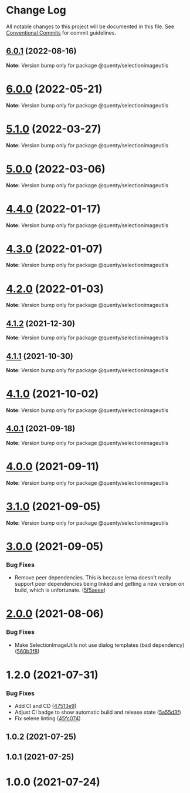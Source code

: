 # Change Log

All notable changes to this project will be documented in this file.
See [Conventional Commits](https://conventionalcommits.org) for commit guidelines.

## [6.0.1](https://github.com/Quenty/NevermoreEngine/compare/@quenty/selectionimageutils@6.0.0...@quenty/selectionimageutils@6.0.1) (2022-08-16)

**Note:** Version bump only for package @quenty/selectionimageutils





# [6.0.0](https://github.com/Quenty/NevermoreEngine/compare/@quenty/selectionimageutils@5.1.0...@quenty/selectionimageutils@6.0.0) (2022-05-21)

**Note:** Version bump only for package @quenty/selectionimageutils





# [5.1.0](https://github.com/Quenty/NevermoreEngine/compare/@quenty/selectionimageutils@5.0.0...@quenty/selectionimageutils@5.1.0) (2022-03-27)

**Note:** Version bump only for package @quenty/selectionimageutils





# [5.0.0](https://github.com/Quenty/NevermoreEngine/compare/@quenty/selectionimageutils@4.4.0...@quenty/selectionimageutils@5.0.0) (2022-03-06)

**Note:** Version bump only for package @quenty/selectionimageutils





# [4.4.0](https://github.com/Quenty/NevermoreEngine/compare/@quenty/selectionimageutils@4.3.0...@quenty/selectionimageutils@4.4.0) (2022-01-17)

**Note:** Version bump only for package @quenty/selectionimageutils





# [4.3.0](https://github.com/Quenty/NevermoreEngine/compare/@quenty/selectionimageutils@4.2.0...@quenty/selectionimageutils@4.3.0) (2022-01-07)

**Note:** Version bump only for package @quenty/selectionimageutils





# [4.2.0](https://github.com/Quenty/NevermoreEngine/compare/@quenty/selectionimageutils@4.1.2...@quenty/selectionimageutils@4.2.0) (2022-01-03)

**Note:** Version bump only for package @quenty/selectionimageutils





## [4.1.2](https://github.com/Quenty/NevermoreEngine/compare/@quenty/selectionimageutils@4.1.1...@quenty/selectionimageutils@4.1.2) (2021-12-30)

**Note:** Version bump only for package @quenty/selectionimageutils





## [4.1.1](https://github.com/Quenty/NevermoreEngine/compare/@quenty/selectionimageutils@4.1.0...@quenty/selectionimageutils@4.1.1) (2021-10-30)

**Note:** Version bump only for package @quenty/selectionimageutils





# [4.1.0](https://github.com/Quenty/NevermoreEngine/compare/@quenty/selectionimageutils@4.0.1...@quenty/selectionimageutils@4.1.0) (2021-10-02)

**Note:** Version bump only for package @quenty/selectionimageutils





## [4.0.1](https://github.com/Quenty/NevermoreEngine/compare/@quenty/selectionimageutils@4.0.0...@quenty/selectionimageutils@4.0.1) (2021-09-18)

**Note:** Version bump only for package @quenty/selectionimageutils





# [4.0.0](https://github.com/Quenty/NevermoreEngine/compare/@quenty/selectionimageutils@3.1.0...@quenty/selectionimageutils@4.0.0) (2021-09-11)

**Note:** Version bump only for package @quenty/selectionimageutils





# [3.1.0](https://github.com/Quenty/NevermoreEngine/compare/@quenty/selectionimageutils@3.0.0...@quenty/selectionimageutils@3.1.0) (2021-09-05)

**Note:** Version bump only for package @quenty/selectionimageutils





# [3.0.0](https://github.com/Quenty/NevermoreEngine/compare/@quenty/selectionimageutils@2.0.0...@quenty/selectionimageutils@3.0.0) (2021-09-05)


### Bug Fixes

* Remove peer dependencies. This is because lerna doesn't really support peer dependencies being linked and getting a new version on build, which is unfortunate. ([5f5aeee](https://github.com/Quenty/NevermoreEngine/commit/5f5aeeea8de9975435309e53679f0ef7064f9dd0))





# [2.0.0](https://github.com/Quenty/NevermoreEngine/compare/@quenty/selectionimageutils@1.2.0...@quenty/selectionimageutils@2.0.0) (2021-08-06)


### Bug Fixes

* Make SelectionImageUtils not use dialog templates (bad dependency) ([560b3f8](https://github.com/Quenty/NevermoreEngine/commit/560b3f813abb6037c414e34dc5554cd4e719e7e0))





# 1.2.0 (2021-07-31)


### Bug Fixes

* Add CI and CD ([47513e9](https://github.com/Quenty/NevermoreEngine/commit/47513e9b568162707534af132396dd8756947dd3))
* Adjust CI badge to show automatic build and release state ([5a55d3f](https://github.com/Quenty/NevermoreEngine/commit/5a55d3f19bf8d66a760d67da9b56ed47fab74656))
* Fix selene linting ([45fc074](https://github.com/Quenty/NevermoreEngine/commit/45fc07489ee59127ac6582689f19a0e87c1e5b5a))



## 1.0.2 (2021-07-25)



## 1.0.1 (2021-07-25)



# 1.0.0 (2021-07-24)
